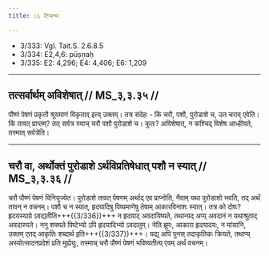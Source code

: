 ```yaml
---
title: ८६ टिप्पन्यः

---
```

- 3/333: Vgl. Tait.S. 2.6.8.5
- 3/334: E2,4,6: pūṣṇaḥ
- 3/335: E2: 4,296; E4: 4,406; E6: 1,209

____________________________________________


## तत्सर्वार्थम् अविशेषात् // MS_३,३.३५ //

पौष्णं पेषणं प्रकृतौ श्रूयमाणं विकृताव् इत्य् उक्तम्। तत्र संदेहः - किं चरौ, पशौ, पुरोडाशे च, उत चराव् एवेति। किं तावत् प्राप्तम्? तत् सर्वत्र स्याच् चरौ पशौ पुरोडाशे च। कुतः? अविशेषात्, न कश्चिद् विशेष आध्हीयते, तस्मात् सर्वत्रेति।


____________________________________________


## चरौ वा, अर्थोक्तं पुरोडाशे ऽर्थविप्रतिषेधात् पशौ न स्यात् // MS_३,३.३६ //

चरौ पौष्णं पेषणं विनियुज्येत। पुरोडाशे तावत् पेषणम् अर्थाद् एव प्राप्नोति, नैवाम् यथा पुरोडाशो भवति, तद् अर्थं तावन् न वचनम्। पशौ च न स्यात्, हृदयादिषु पिष्यमाणेषु तेषाम् आकारविनाशः स्यात्। तत्र को दोषः? हृदयस्याग्रे ऽवद्यतीति+++({3/336})+++ न हृदयाद् अवदायिष्यते, तथान्यद् अप्य् अवदानं न यथाश्रुताद् अवदास्यते।
ननु शक्यते पिष्टेभ्यो ऽपि हृदयादिभ्यो ऽवदातुम्। नेति ब्रूमः, आकारा हृदयादयः, न मांसानि, उक्तम् एतद् आकृतिः शब्दार्थ इति+++({3/337})+++। यद्य् अपि पुनस् तदाकृतिकः क्रियते, तथाप्य् अस्योत्सादनप्रदेशं प्रति मुह्येयुः, तस्माच् चरौ पौष्णं पेषणं भविष्यतीत्य् एवम् अर्थं वचनम्।
